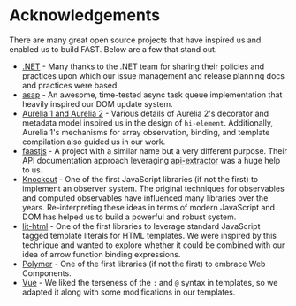 # Acknowledgements

There are many great open source projects that have inspired us and enabled us to build FAST. Below are a few that stand out.

* [.NET](https://dotnet.microsoft.com/) - Many thanks to the .NET team for sharing their policies and practices upon which our issue management and release planning docs and practices were based.
* [asap](https://github.com/kriskowal/asap) - An awesome, time-tested async task queue implementation that heavily inspired our DOM update system.
* [Aurelia 1 and Aurelia 2](https://aurelia.io/) - Various details of Aurelia 2's decorator and metadata model inspired us in the design of `hi-element`. Additionally, Aurelia 1's mechanisms for array observation, binding, and template compilation also guided us in our work.
* [faastjs](https://github.com/faastjs) - A project with a similar name but a very different purpose. Their API documentation approach leveraging [api-extractor](https://api-extractor.com/) was a huge help to us.
* [Knockout](https://knockoutjs.com/) - One of the first JavaScript libraries (if not the first) to implement an observer system. The original techniques for observables and computed observables have influenced many libraries over the years. Re-interpreting these ideas in terms of modern JavaScript and DOM has helped us to build a powerful and robust system.
* [lit-html](https://lit-html.polymer-project.org/) - One of the first libraries to leverage standard JavaScript tagged template literals for HTML templates. We were inspired by this technique and wanted to explore whether it could be combined with our idea of arrow function binding expressions.
* [Polymer](https://www.polymer-project.org/) - One of the first libraries (if not the first) to embrace Web Components.
* [Vue](https://vuejs.org/) - We liked the terseness of the `:` and `@` syntax in templates, so we adapted it along with some modifications in our templates.
